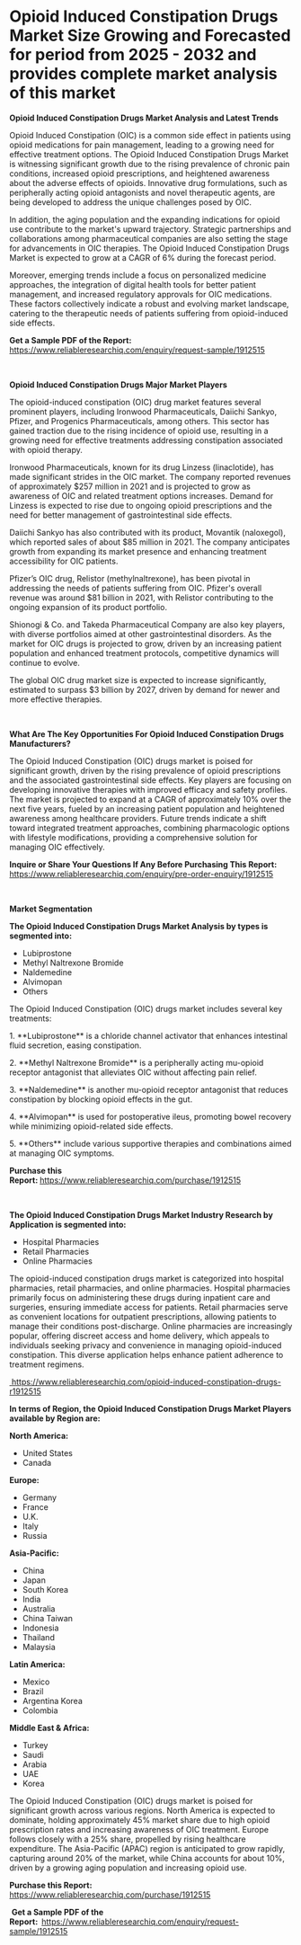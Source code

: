 <p><h1>Opioid Induced Constipation Drugs Market Size Growing and Forecasted for period from 2025 - 2032 and provides complete market analysis of this market</h1></p><p><strong>Opioid Induced Constipation Drugs Market Analysis and Latest Trends</strong></p>
<p><p>Opioid Induced Constipation (OIC) is a common side effect in patients using opioid medications for pain management, leading to a growing need for effective treatment options. The Opioid Induced Constipation Drugs Market is witnessing significant growth due to the rising prevalence of chronic pain conditions, increased opioid prescriptions, and heightened awareness about the adverse effects of opioids. Innovative drug formulations, such as peripherally acting opioid antagonists and novel therapeutic agents, are being developed to address the unique challenges posed by OIC.</p><p>In addition, the aging population and the expanding indications for opioid use contribute to the market's upward trajectory. Strategic partnerships and collaborations among pharmaceutical companies are also setting the stage for advancements in OIC therapies. The Opioid Induced Constipation Drugs Market is expected to grow at a CAGR of 6% during the forecast period. </p><p>Moreover, emerging trends include a focus on personalized medicine approaches, the integration of digital health tools for better patient management, and increased regulatory approvals for OIC medications. These factors collectively indicate a robust and evolving market landscape, catering to the therapeutic needs of patients suffering from opioid-induced side effects.</p></p>
<p><strong>Get a Sample PDF of the Report:&nbsp;</strong> <a href="https://www.reliableresearchiq.com/enquiry/request-sample/1912515?utm_campaign=1140&utm_medium=2&utm_source=Github&utm_content=ia&utm_term=19042025&utm_id=opioid-induced-constipation-drugs">https://www.reliableresearchiq.com/enquiry/request-sample/1912515</a></p>
<p>&nbsp;</p>
<p><strong>Opioid Induced Constipation Drugs Major Market Players</strong></p>
<p><p>The opioid-induced constipation (OIC) drug market features several prominent players, including Ironwood Pharmaceuticals, Daiichi Sankyo, Pfizer, and Progenics Pharmaceuticals, among others. This sector has gained traction due to the rising incidence of opioid use, resulting in a growing need for effective treatments addressing constipation associated with opioid therapy.</p><p>Ironwood Pharmaceuticals, known for its drug Linzess (linaclotide), has made significant strides in the OIC market. The company reported revenues of approximately $257 million in 2021 and is projected to grow as awareness of OIC and related treatment options increases. Demand for Linzess is expected to rise due to ongoing opioid prescriptions and the need for better management of gastrointestinal side effects.</p><p>Daiichi Sankyo has also contributed with its product, Movantik (naloxegol), which reported sales of about $85 million in 2021. The company anticipates growth from expanding its market presence and enhancing treatment accessibility for OIC patients. </p><p>Pfizer’s OIC drug, Relistor (methylnaltrexone), has been pivotal in addressing the needs of patients suffering from OIC. Pfizer's overall revenue was around $81 billion in 2021, with Relistor contributing to the ongoing expansion of its product portfolio.</p><p>Shionogi & Co. and Takeda Pharmaceutical Company are also key players, with diverse portfolios aimed at other gastrointestinal disorders. As the market for OIC drugs is projected to grow, driven by an increasing patient population and enhanced treatment protocols, competitive dynamics will continue to evolve.</p><p>The global OIC drug market size is expected to increase significantly, estimated to surpass $3 billion by 2027, driven by demand for newer and more effective therapies.</p></p>
<p>&nbsp;</p>
<p><strong>What Are The Key Opportunities For Opioid Induced Constipation Drugs Manufacturers?</strong></p>
<p><p>The Opioid Induced Constipation (OIC) drugs market is poised for significant growth, driven by the rising prevalence of opioid prescriptions and the associated gastrointestinal side effects. Key players are focusing on developing innovative therapies with improved efficacy and safety profiles. The market is projected to expand at a CAGR of approximately 10% over the next five years, fueled by an increasing patient population and heightened awareness among healthcare providers. Future trends indicate a shift toward integrated treatment approaches, combining pharmacologic options with lifestyle modifications, providing a comprehensive solution for managing OIC effectively.</p></p>
<p><strong>Inquire or Share Your Questions If Any Before Purchasing This Report:</strong> <a href="https://www.reliableresearchiq.com/enquiry/pre-order-enquiry/1912515?utm_campaign=1140&utm_medium=2&utm_source=Github&utm_content=ia&utm_term=19042025&utm_id=opioid-induced-constipation-drugs">https://www.reliableresearchiq.com/enquiry/pre-order-enquiry/1912515</a></p>
<p>&nbsp;</p>
<p><strong>Market Segmentation</strong></p>
<p><strong>The Opioid Induced Constipation Drugs Market Analysis by types is segmented into:</strong></p>
<p><ul><li>Lubiprostone</li><li>Methyl Naltrexone Bromide</li><li>Naldemedine</li><li>Alvimopan</li><li>Others</li></ul></p>
<p><p>The Opioid Induced Constipation (OIC) drugs market includes several key treatments: </p><p>1. **Lubiprostone** is a chloride channel activator that enhances intestinal fluid secretion, easing constipation.</p><p>2. **Methyl Naltrexone Bromide** is a peripherally acting mu-opioid receptor antagonist that alleviates OIC without affecting pain relief. </p><p>3. **Naldemedine** is another mu-opioid receptor antagonist that reduces constipation by blocking opioid effects in the gut.</p><p>4. **Alvimopan** is used for postoperative ileus, promoting bowel recovery while minimizing opioid-related side effects. </p><p>5. **Others** include various supportive therapies and combinations aimed at managing OIC symptoms.</p></p>
<p><strong>Purchase this Report:&nbsp;</strong><a href="https://www.reliableresearchiq.com/purchase/1912515?utm_campaign=1140&utm_medium=2&utm_source=Github&utm_content=ia&utm_term=19042025&utm_id=opioid-induced-constipation-drugs">https://www.reliableresearchiq.com/purchase/1912515</a></p>
<p>&nbsp;</p>
<p><strong>The Opioid Induced Constipation Drugs Market Industry Research by Application is segmented into:</strong></p>
<p><ul><li>Hospital Pharmacies</li><li>Retail Pharmacies</li><li>Online Pharmacies</li></ul></p>
<p><p>The opioid-induced constipation drugs market is categorized into hospital pharmacies, retail pharmacies, and online pharmacies. Hospital pharmacies primarily focus on administering these drugs during inpatient care and surgeries, ensuring immediate access for patients. Retail pharmacies serve as convenient locations for outpatient prescriptions, allowing patients to manage their conditions post-discharge. Online pharmacies are increasingly popular, offering discreet access and home delivery, which appeals to individuals seeking privacy and convenience in managing opioid-induced constipation. This diverse application helps enhance patient adherence to treatment regimens.</p></p>
<p><a href="https://www.reliableresearchiq.com/opioid-induced-constipation-drugs-r1912515?utm_campaign=1140&utm_medium=2&utm_source=Github&utm_content=ia&utm_term=19042025&utm_id=opioid-induced-constipation-drugs">&nbsp;https://www.reliableresearchiq.com/opioid-induced-constipation-drugs-r1912515</a></p>
<p><strong>In terms of Region, the Opioid Induced Constipation Drugs Market Players available by Region are:</strong></p>
<p>
    <p> <strong> North America: </strong>
        <ul>
            <li>United States</li>
            <li>Canada</li>
        </ul>
        </p> 
    <p> <strong> Europe: </strong>
        <ul>
            <li>Germany</li>
            <li>France</li>
            <li>U.K.</li>
            <li>Italy</li>
            <li>Russia</li>
        </ul>
        </p> 
    <p> <strong> Asia-Pacific: </strong>
        <ul>
            <li>China</li>
            <li>Japan</li>
            <li>South Korea</li>
            <li>India</li>
            <li>Australia</li>
            <li>China Taiwan</li>
            <li>Indonesia</li>
            <li>Thailand</li>
            <li>Malaysia</li>
        </ul>
        </p> 
    <p> <strong> Latin America: </strong>
        <ul>
            <li>Mexico</li>
            <li>Brazil</li>
            <li>Argentina Korea</li>
            <li>Colombia</li>
        </ul>
        </p> 
    <p> <strong> Middle East & Africa: </strong>
        <ul>
            <li>Turkey</li>
            <li>Saudi</li>
            <li>Arabia</li>
            <li>UAE</li>
            <li>Korea</li>
        </ul>
    </p>
    </p>
<p><p>The Opioid Induced Constipation (OIC) drugs market is poised for significant growth across various regions. North America is expected to dominate, holding approximately 45% market share due to high opioid prescription rates and increasing awareness of OIC treatment. Europe follows closely with a 25% share, propelled by rising healthcare expenditure. The Asia-Pacific (APAC) region is anticipated to grow rapidly, capturing around 20% of the market, while China accounts for about 10%, driven by a growing aging population and increasing opioid use.</p></p>
<p><strong>Purchase this Report: </strong><a href="https://www.reliableresearchiq.com/purchase/1912515?utm_campaign=1140&utm_medium=2&utm_source=Github&utm_content=ia&utm_term=19042025&utm_id=opioid-induced-constipation-drugs">https://www.reliableresearchiq.com/purchase/1912515</a></p>
<p>&nbsp;<strong>Get a Sample PDF of the Report:&nbsp;&nbsp;</strong><a href="https://www.reliableresearchiq.com/enquiry/request-sample/1912515?utm_campaign=1140&utm_medium=2&utm_source=Github&utm_content=ia&utm_term=19042025&utm_id=opioid-induced-constipation-drugs">https://www.reliableresearchiq.com/enquiry/request-sample/1912515</a></p>
<p><strong></strong></p>
<p><p></p><p></p><p></p></p>